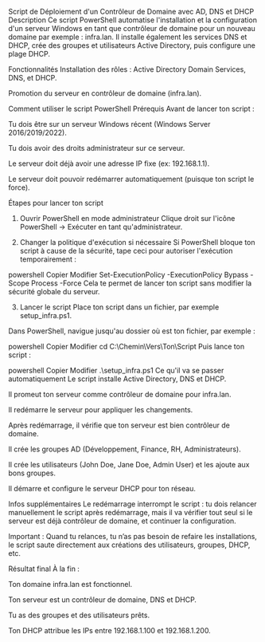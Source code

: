 Script de Déploiement d'un Contrôleur de Domaine avec AD, DNS et DHCP
Description
Ce script PowerShell automatise l'installation et la configuration d'un serveur Windows en tant que contrôleur de domaine pour un nouveau domaine par exemple : infra.lan.
Il installe également les services DNS et DHCP, crée des groupes et utilisateurs Active Directory, puis configure une plage DHCP.

Fonctionnalités
Installation des rôles : Active Directory Domain Services, DNS, et DHCP.

Promotion du serveur en contrôleur de domaine (infra.lan).

Comment utiliser le script PowerShell
Prérequis
Avant de lancer ton script :

Tu dois être sur un serveur Windows récent (Windows Server 2016/2019/2022).

Tu dois avoir des droits administrateur sur ce serveur.

Le serveur doit déjà avoir une adresse IP fixe (ex: 192.168.1.1).

Le serveur doit pouvoir redémarrer automatiquement (puisque ton script le force).

Étapes pour lancer ton script
1. Ouvrir PowerShell en mode administrateur
Clique droit sur l'icône PowerShell → Exécuter en tant qu'administrateur.

2. Changer la politique d'exécution si nécessaire
Si PowerShell bloque ton script à cause de la sécurité, tape ceci pour autoriser l'exécution temporairement :

powershell
Copier
Modifier
Set-ExecutionPolicy -ExecutionPolicy Bypass -Scope Process -Force
Cela te permet de lancer ton script sans modifier la sécurité globale du serveur.

3. Lancer le script
Place ton script dans un fichier, par exemple setup_infra.ps1.

Dans PowerShell, navigue jusqu'au dossier où est ton fichier, par exemple :

powershell
Copier
Modifier
cd C:\Chemin\Vers\Ton\Script
Puis lance ton script :

powershell
Copier
Modifier
.\setup_infra.ps1
Ce qu'il va se passer automatiquement
Le script installe Active Directory, DNS et DHCP.

Il promeut ton serveur comme contrôleur de domaine pour infra.lan.

Il redémarre le serveur pour appliquer les changements.

Après redémarrage, il vérifie que ton serveur est bien contrôleur de domaine.

Il crée les groupes AD (Développement, Finance, RH, Administrateurs).

Il crée les utilisateurs (John Doe, Jane Doe, Admin User) et les ajoute aux bons groupes.

Il démarre et configure le serveur DHCP pour ton réseau.

Infos supplémentaires
Le redémarrage interrompt le script : tu dois relancer manuellement le script après redémarrage, mais il va vérifier tout seul si le serveur est déjà contrôleur de domaine, et continuer la configuration.

Important : Quand tu relances, tu n’as pas besoin de refaire les installations, le script saute directement aux créations des utilisateurs, groupes, DHCP, etc.

Résultat final
À la fin :

Ton domaine infra.lan est fonctionnel.

Ton serveur est un contrôleur de domaine, DNS et DHCP.

Tu as des groupes et des utilisateurs prêts.

Ton DHCP attribue les IPs entre 192.168.1.100 et 192.168.1.200.



